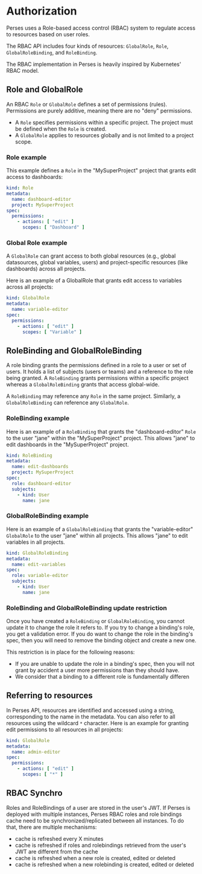 # Authorization

Perses uses a Role-based access control (RBAC) system to regulate access to resources based on user roles.

The RBAC API includes four kinds of resources: `GlobalRole`, `Role`, `GlobalRoleBinding`, and `RoleBinding`.

The RBAC implementation in Perses is heavily inspired by Kubernetes' RBAC model.

## Role and GlobalRole

An RBAC `Role` or `GlobalRole` defines a set of permissions (rules). Permissions are purely additive, meaning there are
no "deny" permissions.

- A `Role` specifies permissions within a specific project. The project must be defined when the `Role` is created.
- A `GlobalRole` applies to resources globally and is not limited to a project scope.

### Role example

This example defines a `Role` in the "MySuperProject" project that grants edit access to dashboards:

```yaml
kind: Role
metadata:
  name: dashboard-editor
  project: MySuperProject
spec:
  permissions:
    - actions: [ "edit" ]
      scopes: [ "Dashboard" ]
```

### Global Role example

A `GlobalRole` can grant access to both global resources (e.g., global datasources, global variables, users) and
project-specific resources (like dashboards) across all projects.

Here is an example of a GlobalRole that grants edit access to variables across all projects:

```yaml
kind: GlobalRole
metadata:
  name: variable-editor
spec:
  permissions:
    - actions: [ "edit" ]
      scopes: [ "Variable" ]
```

## RoleBinding and GlobalRoleBinding

A role binding grants the permissions defined in a role to a user or set of users.
It holds a list of subjects (users or teams) and a reference to the role being granted. A `RoleBinding` grants
permissions within a specific project whereas a `GlobalRoleBinding` grants that access global-wide.

A `RoleBinding` may reference any `Role` in the same project. Similarly, a `GlobalRoleBinding` can reference any
`GlobalRole`.

### RoleBinding example

Here is an example of a `RoleBinding` that grants the "dashboard-editor" `Role` to the user "jane" within the
"MySuperProject" project. This allows "jane" to edit dashboards in the "MySuperProject" project.

```yaml
kind: RoleBinding
metadata:
  name: edit-dashboards
  project: MySuperProject
spec:
  role: dashboard-editor
  subjects:
    - kind: User
      name: jane
```

### GlobalRoleBinding example

Here is an example of a `GlobalRoleBinding` that grants the "variable-editor" `GlobalRole` to the user "jane" within all
projects. This allows "jane" to edit variables in all projects.

```yaml
kind: GlobalRoleBinding
metadata:
  name: edit-variables
spec:
  role: variable-editor
  subjects:
    - kind: User
      name: jane
```

### RoleBinding and GlobalRoleBinding update restriction

Once you have created a `RoleBinding` or `GlobalRoleBinding`, you cannot update it to change the role it refers to.
If you try to change a binding's role, you get a validation error.
If you do want to change the role in the binding's spec, then you will need to remove the binding object and create a
new one.

This restriction is in place for the following reasons:

- If you are unable to update the role in a binding's spec, then you will not grant by accident a user more permissions
  than they should have.
- We consider that a binding to a different role is fundamentally differen

## Referring to resources

In Perses API, resources are identified and accessed using a string, corresponding to the name in the metadata. You can
also refer to all resources using the wildcard `*` character.
Here is an example for granting edit permissions to all resources in all projects:

```yaml
kind: GlobalRole
metadata:
  name: admin-editor
spec:
  permissions:
    - actions: [ "edit" ]
      scopes: [ "*" ]
```

## RBAC Synchro

Roles and RoleBindings of a user are stored in the user's JWT.
If Perses is deployed with multiple instances, Perses RBAC roles and role bindings cache need to be
synchronized/replicated between all instances.
To do that, there are multiple mechanisms:

- cache is refreshed every X minutes
- cache is refreshed if roles and rolebindings retrieved from the user's JWT are different from the cache
- cache is refreshed when a new role is created, edited or deleted
- cache is refreshed when a new rolebinding is created, edited or deleted
